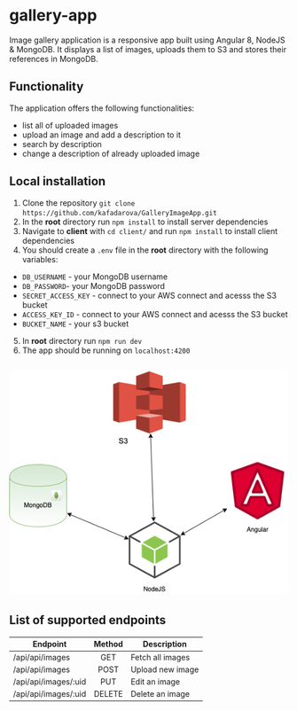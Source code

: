 # gallery-app

Image gallery application is a responsive app built using Angular 8, NodeJS & MongoDB. It displays a list of images, uploads them to S3 and stores their references in MongoDB.

## Functionality  

The application offers the following functionalities:
  - list all of uploaded images
  - upload an image and add a description to it
  - search by description
  - change a description of already uploaded image

## Local installation
  1. Clone the repository `git clone https://github.com/kafadarova/GalleryImageApp.git`
  2. In the **root** directory run `npm install` to install server dependencies
  3. Navigate to **client** with `cd client/` and run `npm install` to install client dependencies
  4. You should create a `.env` file in the **root** directory with the following variables:
   - `DB_USERNAME` - your MongoDB username
   - `DB_PASSWORD`- your MongoDB password
   - `SECRET_ACCESS_KEY` - connect to your AWS connect and acesss the S3 bucket
   - `ACCESS_KEY_ID` - connect to your AWS connect and acesss the S3 bucket
   - `BUCKET_NAME` - your s3 bucket

  5. In **root** directory run `npm run dev`
  6. The app should be running on `localhost:4200`

  ![architecture](assets/architecture.png)
  ------------------------------------  
## List of supported endpoints

  | Endpoint        | Method           | Description  |
  | ------------- |:-------------:| -----|
  | /api/api/images | GET | Fetch all images |
  | /api/api/images | POST | Upload new image |
  | /api/api/images/:uid | PUT | Edit an image |
  | /api/api/images/:uid | DELETE | Delete an image |
